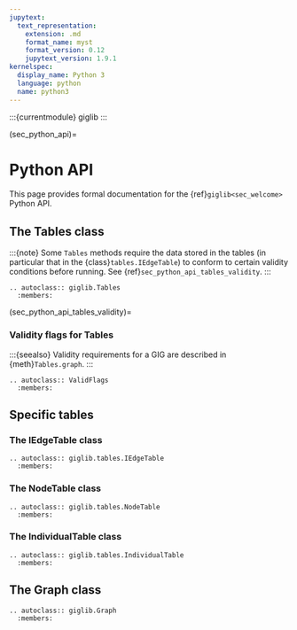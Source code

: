 ```yaml
---
jupytext:
  text_representation:
    extension: .md
    format_name: myst
    format_version: 0.12
    jupytext_version: 1.9.1
kernelspec:
  display_name: Python 3
  language: python
  name: python3
---
```


:::{currentmodule} giglib
:::

(sec_python_api)=

# Python API

This page provides formal documentation for the {ref}`giglib<sec_welcome>` Python API.


## The **Tables** class

:::{note}
Some `Tables` methods require the data stored in the tables
(in particular that in the {class}`tables.IEdgeTable`) to
conform to certain validity conditions before running. See
{ref}`sec_python_api_tables_validity`.
:::

```{eval-rst}
.. autoclass:: giglib.Tables
  :members:
```

(sec_python_api_tables_validity)=

### Validity flags for **Tables**

:::{seealso}
Validity requirements for a GIG are described in {meth}`Tables.graph`.
:::

```{eval-rst}
.. autoclass:: ValidFlags
  :members:
```

## Specific tables

### The **IEdgeTable** class

```{eval-rst}
.. autoclass:: giglib.tables.IEdgeTable
  :members:
```

### The **NodeTable** class

```{eval-rst}
.. autoclass:: giglib.tables.NodeTable
  :members:
```

### The **IndividualTable** class

```{eval-rst}
.. autoclass:: giglib.tables.IndividualTable
  :members:
```

## The **Graph** class

```{eval-rst}
.. autoclass:: giglib.Graph
  :members:
```
